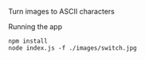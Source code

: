 Turn images to ASCII characters

Running the app
```
npm install
node index.js -f ./images/switch.jpg
```